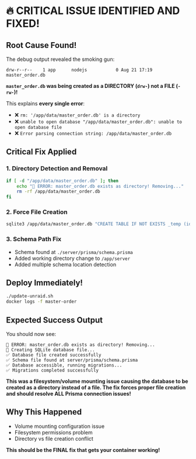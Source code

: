 # 🔥 CRITICAL ISSUE IDENTIFIED AND FIXED!

## Root Cause Found!
The debug output revealed the smoking gun:
```
drw-r--r--    1 app      nodejs           0 Aug 21 17:19 master_order.db
```

**`master_order.db` was being created as a DIRECTORY (`drw-`) not a FILE (`-rw-`)!**

This explains **every single error**:
- ❌ `rm: '/app/data/master_order.db' is a directory`
- ❌ `unable to open database "/app/data/master_order.db": unable to open database file`
- ❌ `Error parsing connection string: /app/data/master_order.db`

## Critical Fix Applied

### 1. Directory Detection and Removal
```bash
if [ -d "/app/data/master_order.db" ]; then
    echo "🚨 ERROR: master_order.db exists as directory! Removing..."
    rm -rf /app/data/master_order.db
fi
```

### 2. Force File Creation
```bash
sqlite3 /app/data/master_order.db "CREATE TABLE IF NOT EXISTS _temp (id INTEGER); DROP TABLE _temp;"
```

### 3. Schema Path Fix
- Schema found at `./server/prisma/schema.prisma`
- Added working directory change to `/app/server`
- Added multiple schema location detection

## Deploy Immediately!

```bash
./update-unraid.sh
docker logs -f master-order
```

## Expected Success Output

You should now see:
```
🚨 ERROR: master_order.db exists as directory! Removing...
🔧 Creating SQLite database file...
✅ Database file created successfully
✅ Schema file found at server/prisma/schema.prisma
✅ Database accessible, running migrations...
✅ Migrations completed successfully
```

**This was a filesystem/volume mounting issue causing the database to be created as a directory instead of a file. The fix forces proper file creation and should resolve ALL Prisma connection issues!**

## Why This Happened
- Volume mounting configuration issue
- Filesystem permissions problem
- Directory vs file creation conflict

**This should be the FINAL fix that gets your container working!**
